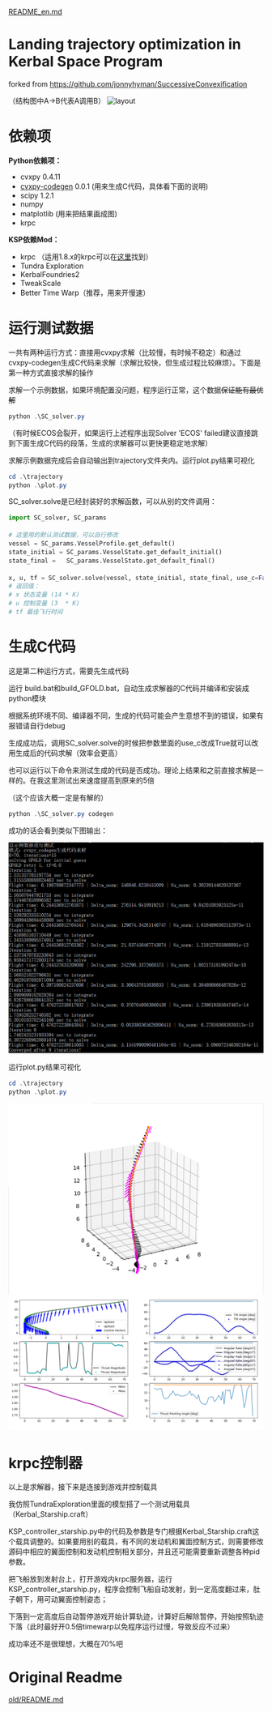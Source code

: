 
[README_en.md](README_en.md)

# Landing trajectory optimization in Kerbal Space Program
forked from https://github.com/jonnyhyman/SuccessiveConvexification

（结构图中A->B代表A调用B）
![layout](img/project_layout.png)

# 依赖项
**Python依赖项：**
- cvxpy                    0.4.11   
- [cvxpy-codegen](https://github.com/moehle/cvxpy_codegen)            0.0.1  (用来生成C代码，具体看下面的说明)   
- scipy                   1.2.1   
- numpy   
- matplotlib (用来把结果画成图)    
- krpc  

**KSP依赖Mod：**


- krpc （适用1.8.x的krpc可以在[这里](http://krpc.s3-website-us-east-1.amazonaws.com/deploy/master/1417/)找到）  
- Tundra Exploration  
- KerbalFoundries2
- TweakScale  
- Better Time Warp（推荐，用来开慢速）  

# 运行测试数据

一共有两种运行方式：直接用cvxpy求解（比较慢，有时候不稳定）和通过cvxpy-codegen生成C代码来求解（求解比较快，但生成过程比较麻烦）。下面是第一种方式直接求解的操作

求解一个示例数据，如果环境配置没问题，程序运行正常，这个数据~~保证能有最优解~~
``` powershell
python .\SC_solver.py
```
（有时候ECOS会裂开，如果运行上述程序出现Solver 'ECOS' failed建议直接跳到下面生成C代码的段落，生成的求解器可以更快更稳定地求解）

求解示例数据完成后会自动输出到trajectory文件夹内。运行plot.py结果可视化
``` powershell
cd .\trajectory
python .\plot.py
```


SC_solver.solve是已经封装好的求解函数，可以从别的文件调用：
```python
import SC_solver, SC_params

# 这里用的默认测试数据，可以自行修改
vessel = SC_params.VesselProfile.get_default()
state_initial = SC_params.VesselState.get_default_initial()
state_final =   SC_params.VesselState.get_default_final()

x, u, tf = SC_solver.solve(vessel, state_initial, state_final, use_c=False, verbose=False)
# 返回值：
# x 状态变量 (14 * K)
# u 控制变量 (3  * K)
# tf 最佳飞行时间

```

# 生成C代码

这是第二种运行方式，需要先生成代码

运行 build.bat和build_GFOLD.bat，自动生成求解器的C代码并编译和安装成python模块 

根据系统环境不同、编译器不同，生成的代码可能会产生意想不到的错误，如果有报错请自行debug 

生成成功后，调用SC_solver.solve的时候把参数里面的use_c改成True就可以改用生成后的代码求解（效率会更高）

也可以运行以下命令来测试生成的代码是否成功。理论上结果和之前直接求解是一样的。在我这里测试出来速度提高到原来的5倍

（这个应该大概一定是有解的）
``` powershell
python .\SC_solver.py codegen
```
成功的话会看到类似下图输出：

![tr1](img/output.png)



运行plot.py结果可视化
``` powershell
cd .\trajectory
python .\plot.py

```
![tr1](img/trajectory_new1.png)
![tr2](img/trajectory_new2.png)

# krpc控制器

以上是求解器，接下来是连接到游戏并控制载具

我仿照TundraExploration里面的模型搭了一个测试用载具（Kerbal_Starship.craft）

KSP_controller_starship.py中的代码及参数是专门根据Kerbal_Starship.craft这个载具调整的。如果要用别的载具，有不同的发动机和翼面控制方式，则需要修改源码中相应的翼面控制和发动机控制相关部分，并且还可能需要重新调整各种pid参数。

把飞船放到发射台上，打开游戏内krpc服务器，运行KSP_controller_starship.py，程序会控制飞船自动发射，到一定高度翻过来，肚子朝下，用可动翼面控制姿态；

下落到一定高度后自动暂停游戏开始计算轨迹，计算好后解除暂停，开始按照轨迹下落（此时最好开0.5倍timewarp以免程序运行过慢，导致反应不过来）

成功率还不是很理想，大概在70%吧

# Original Readme

[old/README.md](old/README.md)

